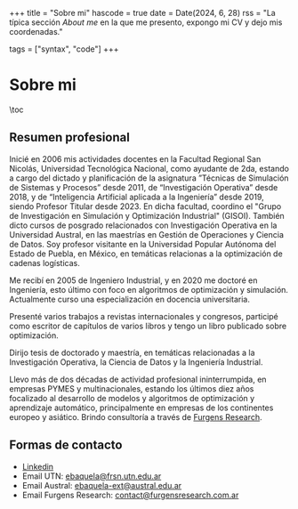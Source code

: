 +++
title = "Sobre mi"
hascode = true
date = Date(2024, 6, 28)
rss = "La típica sección _About me_ en la que me presento, expongo mi CV y dejo mis coordenadas."

tags = ["syntax", "code"]
+++


# Sobre mi

\toc

## Resumen profesional

Inicié en 2006 mis actividades docentes en la Facultad Regional San Nicolás, Universidad Tecnológica Nacional, como ayudante de 2da, estando a cargo del dictado y planificación de la asignatura ”Técnicas de Simulación de Sistemas y Procesos” desde 2011, de “Investigación Operativa” desde 2018, y de “Inteligencia Artificial aplicada a la Ingeniería” desde 2019, siendo Profesor Titular desde 2023. En dicha facultad, coordino el "Grupo de Investigación en Simulación y Optimización Industrial" (GISOI). También dicto cursos de posgrado relacionados con Investigación Operativa en la Universidad Austral, en las maestrías en Gestión de Operaciones y Ciencia de Datos. Soy profesor visitante en la Universidad Popular Autónoma del Estado de Puebla, en México, en temáticas relacionas a la optimización de cadenas logísticas.

Me recibí en 2005 de Ingeniero Industrial, y en 2020 me doctoré en Ingeniería, esto último con foco en algoritmos de optimización y simulación. Actualmente curso una especialización en docencia universitaria.

Presenté varios trabajos a revistas internacionales y congresos, participé como escritor de capítulos de varios libros y tengo un libro publicado sobre optimización.

Dirijo tesis de doctorado y maestría, en temáticas relacionadas a la Investigación Operativa, la Ciencia de Datos y la Ingeniería Industrial.

Llevo más de dos décadas de actividad profesional ininterrumpida, en empresas PYMES y multinacionales, estando los últimos diez años focalizado al desarrollo de modelos y algoritmos de optimización y aprendizaje automático, principalmente en empresas de los continentes europeo y asiático. Brindo consultoría a través de [Furgens Research](https://furgensresearch.com/).

## Formas de contacto

* [Linkedin](https://ar.linkedin.com/in/egbaquela)
* Email UTN: [ebaquela@frsn.utn.edu.ar](ebaquela@frsn.utn.edu.ar)
* Email Austral: [ebaquela-ext@austral.edu.ar](ebaquela-ext@austral.edu.ar)
* Email Furgens Research: [contact@furgensresearch.com.ar](contact@furgensresearch.com.ar)
